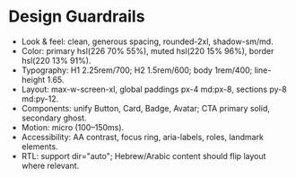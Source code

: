 # Design Guardrails
- Look & feel: clean, generous spacing, rounded-2xl, shadow-sm/md.
- Color: primary hsl(226 70% 55%), muted hsl(220 15% 96%), border hsl(220 13% 91%).
- Typography: H1 2.25rem/700; H2 1.5rem/600; body 1rem/400; line-height 1.65.
- Layout: max-w-screen-xl, global paddings px-4 md:px-8, sections py-8 md:py-12.
- Components: unify Button, Card, Badge, Avatar; CTA primary solid, secondary ghost.
- Motion: micro (100–150ms).
- Accessibility: AA contrast, focus ring, aria-labels, roles, landmark elements.
- RTL: support dir="auto"; Hebrew/Arabic content should flip layout where relevant.


